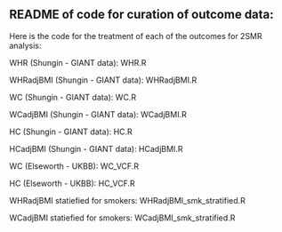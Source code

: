 ## README of code for curation of outcome data:

Here is the code for the treatment of each of the outcomes for 2SMR analysis:

WHR (Shungin - GIANT data): WHR.R

WHRadjBMI (Shungin - GIANT data): WHRadjBMI.R

WC (Shungin - GIANT data): WC.R

WCadjBMI (Shungin - GIANT data): WCadjBMI.R

HC (Shungin - GIANT data): HC.R

HCadjBMI (Shungin - GIANT data): HCadjBMI.R

WC (Elseworth - UKBB): WC_VCF.R

HC (Elseworth - UKBB): HC_VCF.R

WHRadjBMI statiefied for smokers: WHRadjBMI_smk_stratified.R

WCadjBMI statiefied for smokers: WCadjBMI_smk_stratified.R


